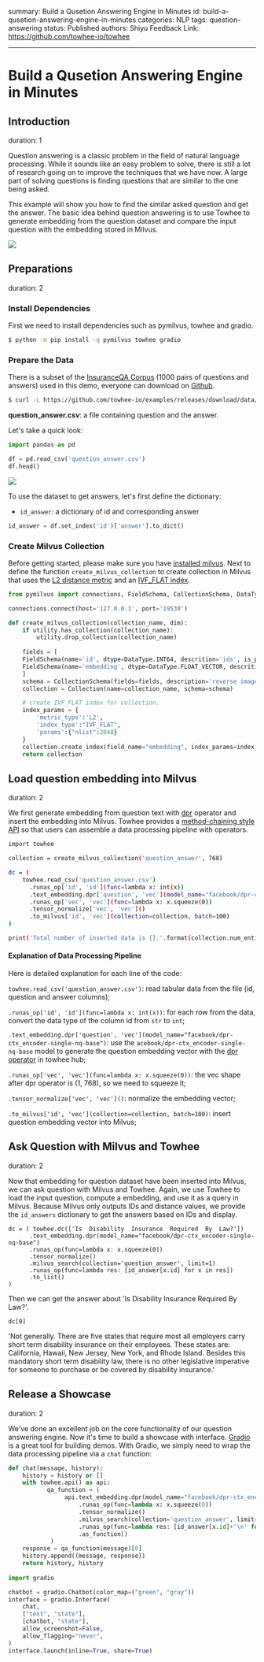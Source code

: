 summary: Build a Qusetion Answering Engine in Minutes
id: build-a-qusetion-answering-engine-in-minutes
categories: NLP
tags: question-answering
status: Published
authors: Shiyu
Feedback Link: https://github.com/towhee-io/towhee

---

# Build a Qusetion Answering Engine in Minutes

## Introduction

duration: 1

Question answering is a classic problem in the field of natural language processing. While it sounds like an easy problem to solve, there is still a lot of research going on to improve the techniques that we have now. A large part of solving questions is finding questions that are similar to the one being asked.

This example will show you how to find the similar asked question and get the answer. The basic idea behind question answering is to use Towhee to generate embedding from the question dataset and compare the input question with the embedding stored in Milvus.

![](./pic/workflow.png)


## Preparations

duration: 2

### Install Dependencies

First we need to install dependencies such as pymilvus, towhee and gradio.

```bash
$ python -m pip install -q pymilvus towhee gradio
```

### Prepare the Data

There is a subset of the [InsuranceQA Corpus](https://github.com/shuzi/insuranceQA) (1000 pairs of questions and answers) used in this demo, everyone can download on [Github](https://github.com/towhee-io/examples/releases/download/data/question_answer.csv).

```bash
$ curl -L https://github.com/towhee-io/examples/releases/download/data/question_answer.csv -O
```

**question_answer.csv**: a file containing question and the answer.

Let's take a quick look:

```python
import pandas as pd

df = pd.read_csv('question_answer.csv')
df.head()
```

![](./pic/show_data.png)

To use the dataset to get answers, let's first define the dictionary:

- `id_answer`: a dictionary of id and corresponding answer

```python
id_answer = df.set_index('id')['answer'].to_dict()
```

### Create Milvus Collection

Before getting started, please make sure you have [installed milvus](https://milvus.io/docs/v2.0.x/install_standalone-docker.md). Next to define the function `create_milvus_collection` to create collection in Milvus that uses the [L2 distance metric](https://milvus.io/docs/v2.0.x/metric.md#Euclidean-distance-L2) and an [IVF_FLAT index](https://milvus.io/docs/v2.0.x/index.md#IVF_FLAT).

```python
from pymilvus import connections, FieldSchema, CollectionSchema, DataType, Collection, utility

connections.connect(host='127.0.0.1', port='19530')

def create_milvus_collection(collection_name, dim):
    if utility.has_collection(collection_name):
        utility.drop_collection(collection_name)
    
    fields = [
    FieldSchema(name='id', dtype=DataType.INT64, descrition='ids', is_primary=True, auto_id=False),
    FieldSchema(name='embedding', dtype=DataType.FLOAT_VECTOR, descrition='embedding vectors', dim=dim)
    ]
    schema = CollectionSchema(fields=fields, description='reverse image search')
    collection = Collection(name=collection_name, schema=schema)

    # create IVF_FLAT index for collection.
    index_params = {
        'metric_type':'L2',
        'index_type':"IVF_FLAT",
        'params':{"nlist":2048}
    }
    collection.create_index(field_name="embedding", index_params=index_params)
    return collection
```

## Load question embedding into Milvus

duration: 2

We first generate embedding from question text with [dpr](https://towhee.io/text-embedding/dpr) operator and insert the embedding into Milvus. Towhee provides a [method-chaining style API](https://towhee.readthedocs.io/en/main/index.html) so that users can assemble a data processing pipeline with operators.

```bash
import towhee

collection = create_milvus_collection('question_answer', 768)

dc = (
    towhee.read_csv('question_answer.csv')
      .runas_op['id', 'id'](func=lambda x: int(x))
      .text_embedding.dpr['question', 'vec'](model_name="facebook/dpr-ctx_encoder-single-nq-base")
      .runas_op['vec', 'vec'](func=lambda x: x.squeeze(0))
      .tensor_normalize['vec', 'vec']()
      .to_milvus['id', 'vec'](collection=collection, batch=100)
)

print('Total number of inserted data is {}.'.format(collection.num_entities))
```

#### Explanation of Data Processing Pipeline

Here is detailed explanation for each line of the code:

`towhee.read_csv('question_answer.csv')`: read tabular data from the file (id, question and answer columns);

`.runas_op['id', 'id'](func=lambda x: int(x))`: for each row from the data, convert the data type of the column id from `str` to `int`;

`.text_embedding.dpr['question', 'vec'](model_name="facebook/dpr-ctx_encoder-single-nq-base")`: use the `acebook/dpr-ctx_encoder-single-nq-base` model to generate the question embedding vector with the [dpr operator](https://towhee.io/text-embedding/dpr) in towhee hub;

`.runas_op['vec', 'vec'](func=lambda x: x.squeeze(0))`: the vec shape after dpr operator is (1, 768), so we need to squeeze it;

`.tensor_normalize['vec', 'vec']()`: normalize the embedding vector;

`.to_milvus['id', 'vec'](collection=collection, batch=100)`: insert question embedding vector into Milvus;

## Ask Question with Milvus and Towhee

duration: 2

Now that embedding for question dataset have been inserted into Milvus, we can ask question with Milvus and Towhee. Again, we use Towhee to load the input question, compute a embedding, and use it as a query in Milvus. Because Milvus only outputs IDs and distance values, we provide the `id_answers` dictionary to get the answers based on IDs and display.

```
dc = ( towhee.dc(['Is  Disability  Insurance  Required  By  Law?'])
      .text_embedding.dpr(model_name="facebook/dpr-ctx_encoder-single-nq-base")
      .runas_op(func=lambda x: x.squeeze(0))
      .tensor_normalize()
      .milvus_search(collection='question_answer', limit=1)
      .runas_op(func=lambda res: [id_answer[x.id] for x in res])
      .to_list()
)
```

Then we can get the answer about 'Is Disability Insurance Required By Law?'.

```
dc[0]
```

'Not generally. There are five states that require most all employers carry short term disability insurance on their employees. These states are: California, Hawaii, New Jersey, New York, and Rhode Island. Besides this mandatory short term disability law, there is no other legislative imperative for someone to purchase or be covered by disability insurance.'

## Release a Showcase

duration: 2

We've done an excellent job on the core functionality of our question answering engine. Now it's time to build a showcase with interface. [Gradio](https://gradio.app/) is a great tool for building demos. With Gradio, we simply need to wrap the data processing pipeline via a `chat` function:

```python
def chat(message, history):
    history = history or []
    with towhee.api() as api:
           qa_function = (
                api.text_embedding.dpr(model_name="facebook/dpr-ctx_encoder-single-nq-base")
                    .runas_op(func=lambda x: x.squeeze(0))
                    .tensor_normalize()
                    .milvus_search(collection='question_answer', limit=3)
                    .runas_op(func=lambda res: [id_answer[x.id]+'\n' for x in res])
                    .as_function()
            )
    response = qa_function(message)[0]
    history.append((message, response))
    return history, history
    
import gradio

chatbot = gradio.Chatbot(color_map=("green", "gray"))
interface = gradio.Interface(
    chat,
    ["text", "state"],
    [chatbot, "state"],
    allow_screenshot=False,
    allow_flagging="never",
)
interface.launch(inline=True, share=True)
```
